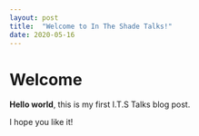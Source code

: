 ```yaml
---
layout: post
title:  "Welcome to In The Shade Talks!"
date: 2020-05-16
---
```


# Welcome

**Hello world**, this is my first I.T.S Talks blog post.

I hope you like it!
